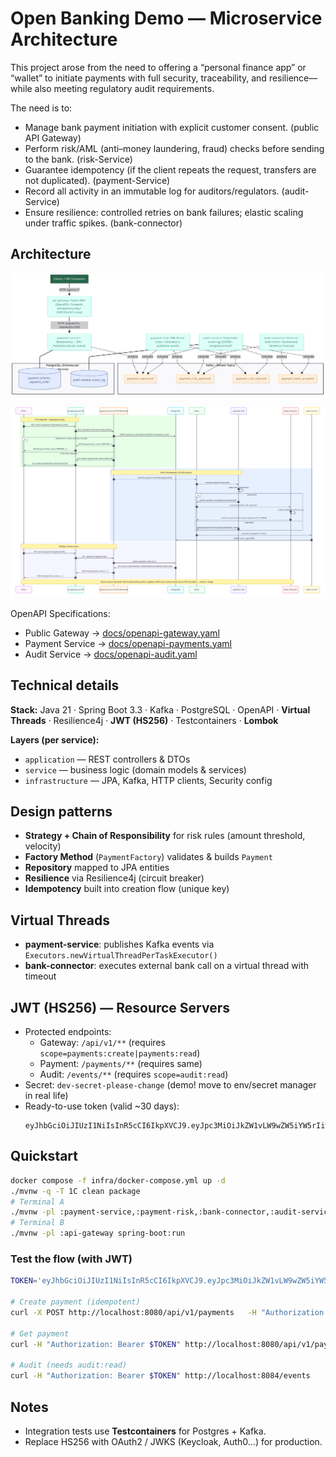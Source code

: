 # Open Banking Demo — Microservice Architecture

This project arose from the need to offering a “personal finance app” or “wallet” to initiate payments with full security, traceability, and resilience—while also meeting regulatory audit requirements.

The need is to:

- Manage bank payment initiation with explicit customer consent. (public API Gateway)
- Perform risk/AML (anti–money laundering, fraud) checks before sending to the bank. (risk-Service)
- Guarantee idempotency (if the client repeats the request, transfers are not duplicated). (payment-Service)
- Record all activity in an immutable log for auditors/regulators. (audit-Service)
- Ensure resilience: controlled retries on bank failures; elastic scaling under traffic spikes. (bank-connector)

## Architecture

![ArchitectureDiagram](docs/ArchitectureDiagram.png)

![InteractionDiagram](docs/InteractionDiagram.png)

OpenAPI Specifications:

- Public Gateway -> [docs/openapi-gateway.yaml](./docs/openapi-gateway.yaml)
- Payment Service -> [docs/openapi-payments.yaml](./docs/openapi-payments.yaml)
- Audit Service -> [docs/openapi-audit.yaml](./docs/openapi-audit.yaml)

## Technical details

**Stack:** Java 21 · Spring Boot 3.3 · Kafka · PostgreSQL · OpenAPI · **Virtual Threads** · Resilience4j · **JWT (HS256)** · Testcontainers · **Lombok**

**Layers (per service):**

- `application` — REST controllers & DTOs
- `service` — business logic (domain models & services)
- `infrastructure` — JPA, Kafka, HTTP clients, Security config

## Design patterns

- **Strategy + Chain of Responsibility** for risk rules (amount threshold, velocity)
- **Factory Method** (`PaymentFactory`) validates & builds `Payment`
- **Repository** mapped to JPA entities
- **Resilience** via Resilience4j (circuit breaker)
- **Idempotency** built into creation flow (unique key)

## Virtual Threads

- **payment-service**: publishes Kafka events via `Executors.newVirtualThreadPerTaskExecutor()`
- **bank-connector**: executes external bank call on a virtual thread with timeout

## JWT (HS256) — Resource Servers

- Protected endpoints:
  - Gateway: `/api/v1/**` (requires `scope=payments:create|payments:read`)
  - Payment: `/payments/**` (requires same)
  - Audit: `/events/**` (requires `scope=audit:read`)
- Secret: `dev-secret-please-change` (demo! move to env/secret manager in real life)
- Ready-to-use token (valid ~30 days):
  ```
  eyJhbGciOiJIUzI1NiIsInR5cCI6IkpXVCJ9.eyJpc3MiOiJkZW1vLW9wZW5iYW5rIiwic3ViIjoidXNlci0xMjMiLCJhdWQiOiJvcGVuLWJhbmtpbmctZGVtbyIsInNjb3BlIjoicGF5bWVudHM6Y3JlYXRlIHBheW1lbnRzOnJlYWQgYXVkaXQ6cmVhZCIsImV4cCI6MTc2MTg0OTYxMiwiaWF0IjoxNzU5MjU3NjEyfQ.SUsi206Pl5lznEDvkXkWRNuBwlJsT2mDu3uzzFzGhi8
  ```

## Quickstart

```bash
docker compose -f infra/docker-compose.yml up -d
./mvnw -q -T 1C clean package
# Terminal A
./mvnw -pl :payment-service,:payment-risk,:bank-connector,:audit-service spring-boot:run
# Terminal B
./mvnw -pl :api-gateway spring-boot:run
```

### Test the flow (with JWT)

```bash
TOKEN='eyJhbGciOiJIUzI1NiIsInR5cCI6IkpXVCJ9.eyJpc3MiOiJkZW1vLW9wZW5iYW5rIiwic3ViIjoidXNlci0xMjMiLCJhdWQiOiJvcGVuLWJhbmtpbmctZGVtbyIsInNjb3BlIjoicGF5bWVudHM6Y3JlYXRlIHBheW1lbnRzOnJlYWQgYXVkaXQ6cmVhZCIsImV4cCI6MTc2MTg0OTYxMiwiaWF0IjoxNzU5MjU3NjEyfQ.SUsi206Pl5lznEDvkXkWRNuBwlJsT2mDu3uzzFzGhi8'

# Create payment (idempotent)
curl -X POST http://localhost:8080/api/v1/payments   -H "Authorization: Bearer $TOKEN"   -H "Content-Type: application/json"   -H "Idempotency-Key: 11111111-2222-3333-4444-555555555555"   -d '{"debtorIban":"ES7921000418450200051332","creditorIban":"DE75512108001245126199","amount":"12.34","currency":"EUR"}'

# Get payment
curl -H "Authorization: Bearer $TOKEN" http://localhost:8080/api/v1/payments/{paymentId}

# Audit (needs audit:read)
curl -H "Authorization: Bearer $TOKEN" http://localhost:8084/events
```

## Notes

- Integration tests use **Testcontainers** for Postgres + Kafka.
- Replace HS256 with OAuth2 / JWKS (Keycloak, Auth0…) for production.
